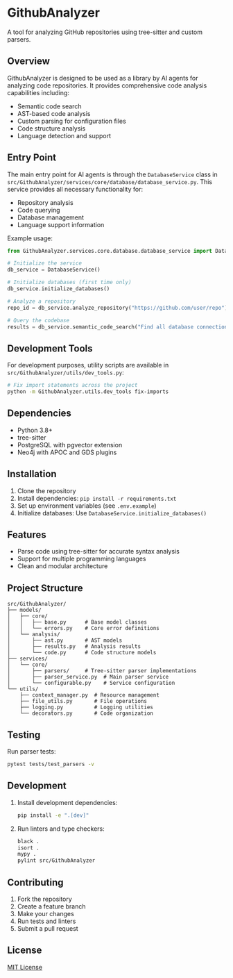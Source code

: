 # GithubAnalyzer

A tool for analyzing GitHub repositories using tree-sitter and custom parsers.

## Overview

GithubAnalyzer is designed to be used as a library by AI agents for analyzing code repositories. It provides comprehensive code analysis capabilities including:

- Semantic code search
- AST-based code analysis
- Custom parsing for configuration files
- Code structure analysis
- Language detection and support

## Entry Point

The main entry point for AI agents is through the `DatabaseService` class in `src/GithubAnalyzer/services/core/database/database_service.py`. This service provides all necessary functionality for:

- Repository analysis
- Code querying
- Database management
- Language support information

Example usage:

```python
from GithubAnalyzer.services.core.database.database_service import DatabaseService

# Initialize the service
db_service = DatabaseService()

# Initialize databases (first time only)
db_service.initialize_databases()

# Analyze a repository
repo_id = db_service.analyze_repository("https://github.com/user/repo")

# Query the codebase
results = db_service.semantic_code_search("Find all database connections", limit=5)
```

## Development Tools

For development purposes, utility scripts are available in `src/GithubAnalyzer/utils/dev_tools.py`:

```bash
# Fix import statements across the project
python -m GithubAnalyzer.utils.dev_tools fix-imports
```

## Dependencies

- Python 3.8+
- tree-sitter
- PostgreSQL with pgvector extension
- Neo4j with APOC and GDS plugins

## Installation

1. Clone the repository
2. Install dependencies: `pip install -r requirements.txt`
3. Set up environment variables (see `.env.example`)
4. Initialize databases: Use `DatabaseService.initialize_databases()`

## Features

- Parse code using tree-sitter for accurate syntax analysis
- Support for multiple programming languages
- Clean and modular architecture

## Project Structure

```text
src/GithubAnalyzer/
├── models/
│   ├── core/
│   │   ├── base.py      # Base model classes
│   │   └── errors.py    # Core error definitions
│   └── analysis/
│       ├── ast.py       # AST models
│       ├── results.py   # Analysis results
│       └── code.py      # Code structure models
├── services/
│   └── core/
│       ├── parsers/     # Tree-sitter parser implementations
│       ├── parser_service.py  # Main parser service
│       └── configurable.py    # Service configuration
└── utils/
    ├── context_manager.py  # Resource management
    ├── file_utils.py       # File operations
    ├── logging.py          # Logging utilities
    └── decorators.py       # Code organization
```

## Testing

Run parser tests:

```bash
pytest tests/test_parsers -v
```

## Development

1. Install development dependencies:

   ```bash
   pip install -e ".[dev]"
   ```

2. Run linters and type checkers:

   ```bash
   black .
   isort .
   mypy .
   pylint src/GithubAnalyzer
   ```

## Contributing

1. Fork the repository
2. Create a feature branch
3. Make your changes
4. Run tests and linters
5. Submit a pull request

## License

[MIT License](LICENSE)
